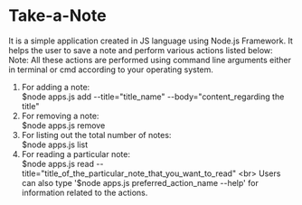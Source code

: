# Take-a-Note
It is a simple application created in JS language using Node.js Framework. It helps the user to save a note and perform various actions listed below:<br>
    Note: All these actions are performed using command line arguments either in terminal or cmd according to your operating system.<br>
1.  For adding a note:<br>
    $node apps.js add --title="title_name" --body="content_regarding the title"
    <br>
2.  For removing a note:<br>
    $node apps.js remove
    <br>
3.  For listing out the total number of notes:<br>
    $node apps.js list
    <br>
4.  For reading a particular note:<br>
    $node apps.js read --title="title_of_the_particular_note_that_you_want_to_read"
    <br>
Users can also type '$node apps.js preferred_action_name --help' for information related to the actions.
